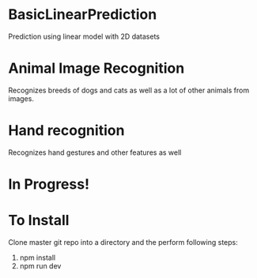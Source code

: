 # BasicLinearPrediction
Prediction using linear model with 2D datasets

# Animal Image Recognition
<p> Recognizes breeds of dogs and cats as well as a lot of other animals from images. </p>

# Hand recognition
<p> Recognizes hand gestures and other features as well</p>


# In Progress!


# To Install
Clone master git repo into a directory and the perform following steps: 
1. npm install
2. npm run dev
